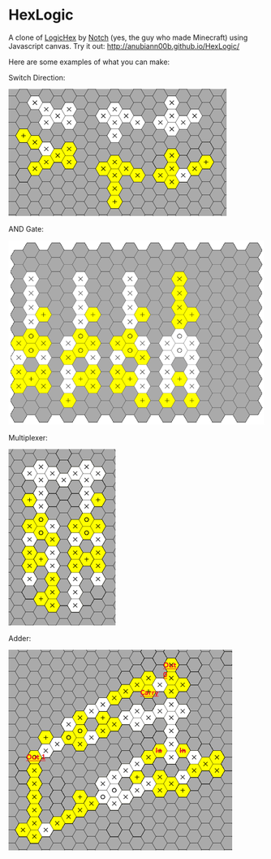 HexLogic
========

A clone of [LogicHex](https://mojang.com/notch/logichex/) by [Notch](https://mojang.com/notch/) (yes, the guy who made Minecraft) using Javascript canvas. Try it out: http://anubiann00b.github.io/HexLogic/

Here are some examples of what you can make:

Switch Direction:

![Example of switching direction.](img/dirswitch.png)

AND Gate:

![Example of an AND gate.](img/and.png)

Multiplexer:

![Example of a Multiplexer.](img/multiplexer.png)

Adder:

![Example of an Adder.](img/adder.png)